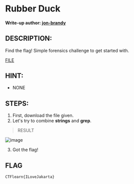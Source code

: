 # Rubber Duck
#### Write-up author: [jon-brandy](https://github.com/jon-brandy)
## DESCRIPTION:
Find the flag! Simple forensics challenge to get started with.

[FILE](https://github.com/Bread-Yolk/ctflearnwu/blob/a3c5b1deb80371f1f2f09f8a8e2723c60455a00d/Assets/Forensic/Rubber%20Duck/RubberDuck.jpg)

## HINT:
- NONE

## STEPS:
1. First, download the file given.
2. Let's try to combine **strings** and **grep**.

> RESULT

![image](https://user-images.githubusercontent.com/70703371/193027690-c1ac0222-4ac4-491a-b747-e7e8321a7591.png)

3. Got the flag!

## FLAG

```
CTFlearn{ILoveJakarta}
```

